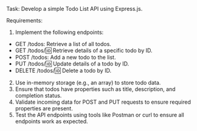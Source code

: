 Task: Develop a simple Todo List API using Express.js.

Requirements:

1. Implement the following endpoints:
 - GET /todos: Retrieve a list of all todos.
 - GET /todos/:id: Retrieve details of a specific todo by ID.
 - POST /todos: Add a new todo to the list.
 - PUT /todos/:id: Update details of a todo by ID.
 - DELETE /todos/:id: Delete a todo by ID.
2. Use in-memory storage (e.g., an array) to store todo data.
3. Ensure that todos have properties such as title, description, and completion status.
4. Validate incoming data for POST and PUT requests to ensure required properties are present.
5. Test the API endpoints using tools like Postman or curl to ensure all endpoints work as expected.
